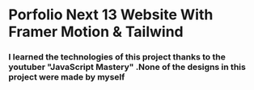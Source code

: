 # Porfolio Next 13 Website With Framer Motion & Tailwind

### I learned the technologies of this project thanks to the youtuber "JavaScript Mastery" .None of the designs in this project were made by myself

